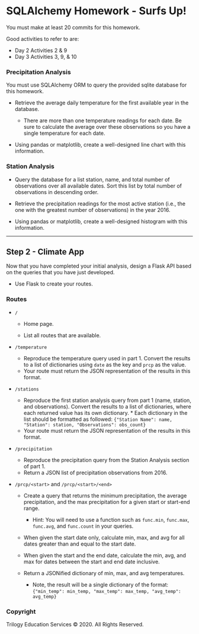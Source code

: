 # SQLAlchemy Homework - Surfs Up!

You must make at least 20 commits for this homework.

Good activities to refer to are:

* Day 2 Activities 2 & 9
* Day 3 Activities 3, 9, & 10


### Precipitation Analysis
You must use SQLAlchemy ORM to query the provided sqlite database for this homework.

* Retrieve the average daily temperature for the first available year in the database.
	* There are more than one temperature readings for each date. Be sure to calculate the average over these observations so you have a single temperature for each date.

* Using pandas or matplotlib, create a well-designed line chart with this information.
 
### Station Analysis

* Query the database for a list station, name, and total number of observations over all available dates. Sort this list by total number of observations in descending order.

* Retrieve the precipitation readings for the most active station (i.e., the one with the greatest number of observations) in the year 2016.

* Using pandas or matplotlib, create a well-designed histogram with this information.

- - -

## Step 2 - Climate App

Now that you have completed your initial analysis, design a Flask API based on the queries that you have just developed.

* Use Flask to create your routes.

### Routes

* `/`

  * Home page.

  * List all routes that are available.

* `/temperature`

  * Reproduce the temperature query used in part 1. Convert the results to a list of dictionaries using `date` as the key and `prcp` as the value.
  * Your route must return the JSON representation of the results in this format.

* `/stations`

  * Reproduce the first station analysis query from part 1 (name, station, and observations). Convert the results to a list of dictionaries, where each returned value has its own dictionary.
		*  Each dictionary in the list should be formatted as followed: `{"Station Name": name, "Station": station, "Observations": obs_count}`
  * Your route must return the JSON representation of the results in this format.

* `/precipitation`
  * Reproduce the precipitation query from the Station Analysis section of part 1.  
  * Return a JSON list of precipitation observations from 2016.

* `/prcp/<start>` and `/prcp/<start>/<end>`

  * Create a query that returns the minimum precipitation, the average precipitation, and the max precipitation for a given start or start-end range.
    * Hint: You will need to use a function such as `func.min`, `func.max`, `func.avg`, and `func.count` in your queries.

  * When given the start date only, calculate min, max, and avg for all dates greater than and equal to the start date.

  * When given the start and the end date, calculate the min, avg, and max for dates between the start and end date inclusive.
  
  * Return a JSONified dictionary of min, max, and avg temperatures.
	  * Note, the result will be a single dictionary of the format: `{"min_temp": min_temp, "max_temp": max_temp, "avg_temp": avg_temp}`


### Copyright

Trilogy Education Services © 2020. All Rights Reserved.
